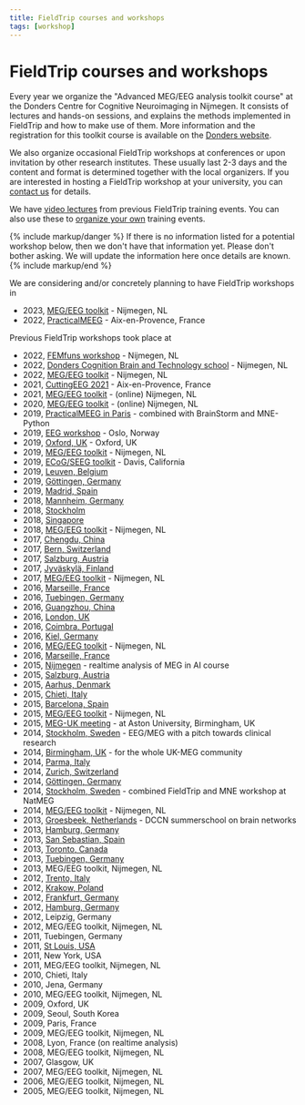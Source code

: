 ```yaml
---
title: FieldTrip courses and workshops
tags: [workshop]
---
```


# FieldTrip courses and workshops

Every year we organize the "Advanced MEG/EEG analysis toolkit course" at the Donders Centre for Cognitive Neuroimaging in Nijmegen. It consists of lectures and hands-on sessions, and explains the methods implemented in FieldTrip and how to make use of them. More information and the registration for this toolkit course is available on the [Donders website](https://www.ru.nl/donders/agenda/donders-tool-kits/).

We also organize occasional FieldTrip workshops at conferences or upon invitation by other research institutes. These usually last 2-3 days and the content and format is determined together with the local organizers. If you are interested in hosting a FieldTrip workshop at your university, you can [contact us](/contact) for details.

We have [video lectures](/video) from previous FieldTrip training events. You can also use these to [organize your own](/faq/can_i_organize_my_own_workshop) training events.

{% include markup/danger %}
If there is no information listed for a potential workshop below, then we don't have that information yet. Please don't bother asking. We will update the information here once details are known.
{% include markup/end %}

We are considering and/or concretely planning to have FieldTrip workshops in

-   2023, [MEG/EEG toolkit](/workshop/toolkit2023) - Nijmegen, NL
-   2022, [PracticalMEEG](/workshop/practicalmeeg2022) - Aix-en-Provence, France

Previous FieldTrip workshops took place at

-   2022, [FEMfuns workshop](/workshop/femfuns2022) - Nijmegen, NL
-   2022, [Donders Cognition Brain and Technology school](/workshop/bcbt2022) - Nijmegen, NL
-   2022, [MEG/EEG toolkit](/workshop/toolkit2022) - Nijmegen, NL
-   2021, [CuttingEEG 2021](/workshop/cuttingeeg2021) - Aix-en-Provence, France
-   2021, [MEG/EEG toolkit](/workshop/toolkit2021) - (online) Nijmegen, NL
-   2020, [MEG/EEG toolkit](/workshop/toolkit2020) - (online) Nijmegen, NL
-   2019, [PracticalMEEG in Paris](/workshop/paris2019) - combined with BrainStorm and MNE-Python
-   2019, [EEG workshop](/workshop/oslo2019) - Oslo, Norway
-   2019, [Oxford, UK](/workshop/oxford2019) - Oxford, UK
-   2019, [MEG/EEG toolkit](/workshop/toolkit2019) - Nijmegen, NL
-   2019, [ECoG/SEEG toolkit](/workshop/davis2019) - Davis, California
-   2019, [Leuven, Belgium](/workshop/leuven2019)
-   2019, [Göttingen, Germany](/workshop/goettingen2019)
-   2019, [Madrid, Spain](/workshop/madrid2019)
-   2018, [Mannheim, Germany](/workshop/mannheim2018)
-   2018, [Stockholm](/workshop/stockholm2018)
-   2018, [Singapore](/workshop/ohbm2018)
-   2018, [MEG/EEG toolkit](/workshop/toolkit2018) - Nijmegen, NL
-   2017, [Chengdu, China](/workshop/chengdu2017)
-   2017, [Bern, Switzerland](/workshop/baci2017)
-   2017, [Salzburg, Austria](/workshop/salzburg2017)
-   2017, [Jyväskylä, Finland](/workshop/jyvaskyla2017)
-   2017, [MEG/EEG toolkit](/workshop/toolkit2017) - Nijmegen, NL
-   2016, [Marseille, France](/workshop/marseille2016b)
-   2016, [Tuebingen, Germany](/workshop/tuebingen2016)
-   2016, [Guangzhou, China](/workshop/guangzhou)
-   2016, [London, UK](/workshop/london)
-   2016, [Coimbra, Portugal](/workshop/coimbra)
-   2016, [Kiel, Germany](/workshop/kiel)
-   2016, [MEG/EEG toolkit](/workshop/toolkit2016) - Nijmegen, NL
-   2016, [Marseille, France](/workshop/marseille)
-   2015, [Nijmegen](/workshop/realtime) - realtime analysis of MEG in AI course
-   2015, [Salzburg, Austria](/workshop/salzburg)
-   2015, [Aarhus, Denmark](/workshop/aarhus2015)
-   2015, [Chieti, Italy](/workshop/chieti2015)
-   2015, [Barcelona, Spain](/workshop/barcelona)
-   2015, [MEG/EEG toolkit](/workshop/toolkit2015) - Nijmegen, NL
-   2015, [MEG-UK meeting](/workshop/meg-uk-2015) - at Aston University, Birmingham, UK
-   2014, [Stockholm, Sweden](/workshop/natmeg) - EEG/MEG with a pitch towards clinical research
-   2014, [Birmingham, UK](/workshop/birmingham) - for the whole UK-MEG community
-   2014, [Parma, Italy](/workshop/parma)
-   2014, [Zurich, Switzerland](/workshop/zurich)
-   2014, [Göttingen, Germany](/workshop/goettingen)
-   2014, [Stockholm, Sweden](/workshop/stockholm2014) - combined FieldTrip and MNE workshop at NatMEG
-   2014, [MEG/EEG toolkit](/workshop/toolkit2014) - Nijmegen, NL
-   2013, [Groesbeek, Netherlands](/workshop/groesbeek2013) - DCCN summerschool on brain networks
-   2013, [Hamburg, Germany](/workshop/hamburg2013)
-   2013, [San Sebastian, Spain](/workshop/donostia2013)
-   2013, [Toronto, Canada](/workshop/toronto)
-   2013, [Tuebingen, Germany](/workshop/tuebingen13)
-   2013, MEG/EEG toolkit, Nijmegen, NL
-   2012, [Trento, Italy](/workshop/trento)
-   2012, [Krakow, Poland](/workshop/krakow)
-   2012, [Frankfurt, Germany](/workshop/frankfurt)
-   2012, [Hamburg, Germany](/workshop/hamburg)
-   2012, Leipzig, Germany
-   2012, MEG/EEG toolkit, Nijmegen, NL
-   2011, Tuebingen, Germany
-   2011, [St Louis, USA](/workshop/stlouis)
-   2011, New York, USA
-   2011, MEG/EEG toolkit, Nijmegen, NL
-   2010, Chieti, Italy
-   2010, Jena, Germany
-   2010, MEG/EEG toolkit, Nijmegen, NL
-   2009, Oxford, UK
-   2009, Seoul, South Korea
-   2009, Paris, France
-   2009, MEG/EEG toolkit, Nijmegen, NL
-   2008, Lyon, France (on realtime analysis)
-   2008, MEG/EEG toolkit, Nijmegen, NL
-   2007, Glasgow, UK
-   2007, MEG/EEG toolkit, Nijmegen, NL
-   2006, MEG/EEG toolkit, Nijmegen, NL
-   2005, MEG/EEG toolkit, Nijmegen, NL
